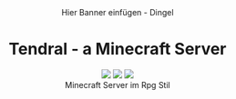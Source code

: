 <div align="center">
    <div>Hier Banner einfügen - Dingel </div>
    <h1>Tendral - a Minecraft Server</h1>
    <a href=""><img src="https://img.shields.io/badge/MC:-1.19.2-green" /></a>
    <a href=""><img src="https://img.shields.io/badge/Version:-Tendral--Alpha--0.0.1-red" /></a>
    <a href=""><img src="https://img.shields.io/badge/IP:-127.0.0.1-red" /></a>
    <br/>
    <div>Minecraft Server im Rpg Stil</div>
</div>